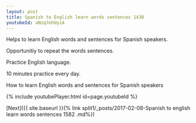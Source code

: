 ```yaml
---
layout: post
title: Spanish to English learn words sentences 1438 
youtubeId: aNzq7ehUyiA
---
```

 
 
Helps to learn English words and sentences for Spanish speakers.

Opportunitiy to repeat the words sentences. 

Practice English language. 
 
10 minutes practice every day. 
 
How to learn English words and sentences for Spanish speakers 
 
{% include youtubePlayer.html id=page.youtubeId %}
 
 
[Next]({{ site.baseurl }}{% link  split1/_posts/2017-02-08-Spanish to english learn words sentences 1582 .md%})
 
